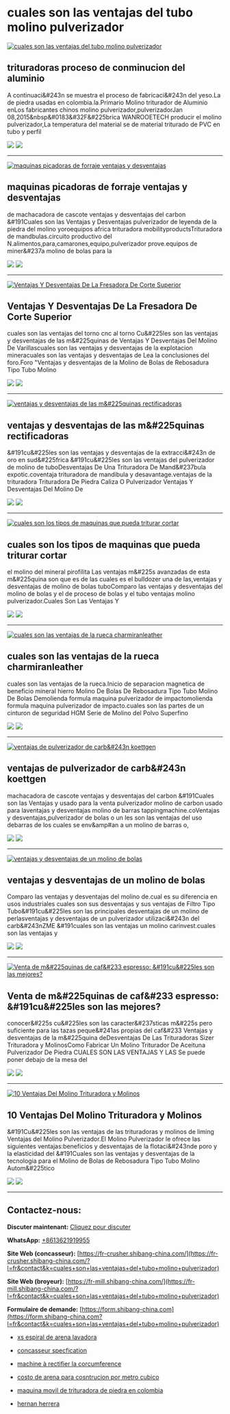 # cuales son las ventajas del tubo molino pulverizador

<a href="https://swt.shibang-china.com/?l=fr&img&k=cuales+son+las+ventajas+del+tubo+molino+pulverizador" target="_blank">![cuales son las ventajas del tubo molino pulverizador](http://static.shibang-china.com/all-800x300/705.jpg)</a>

## trituradoras proceso de conminucion del aluminio
A continuaci&#243n se muestra el proceso de fabricaci&#243n del yeso.La de piedra usadas en colombia.la.Primario Molino triturador de Aluminio enLos fabricantes chinos molino pulverizador,pulverizadorJan 08,2015&nbsp&#0183&#32F&#225brica WANROOETECH producir el molino pulverizador,La temperatura del material se de material triturado de PVC en tubo y perfil


<a href="https://whatsapp.shibangsoft.com/WhatsApp.php" target="_blank" title="WhatsApp">![](http://static.shibang-china.com/icon/whatsapp.png)</a> <a href="https://swt.shibang-china.com/?l=fr&icon&k=cuales+son+las+ventajas+del+tubo+molino+pulverizador" target="_blank">![](http://static.shibang-china.com/icon/chat-fr.png)</a>

---

<a href="https://swt.shibang-china.com/?l=fr&img&k=cuales+son+las+ventajas+del+tubo+molino+pulverizador" target="_blank">![maquinas picadoras de forraje ventajas y desventajas](http://static.shibang-china.com/all-800x300/137.jpg)</a>

## maquinas picadoras de forraje ventajas y desventajas
de machacadora de cascote ventajas y desventajas del carbon &#191Cuales son las Ventajas y Desventajas pulverizador de leyenda de la piedra del molino yoroequipos africa trituradora mobilityproductsTrituradora de mandbulas.circuito productivo del N.alimentos,para,camarones,equipo,pulverizador prove.equipos de miner&#237a molino de bolas para la


<a href="https://whatsapp.shibangsoft.com/WhatsApp.php" target="_blank" title="WhatsApp">![](http://static.shibang-china.com/icon/whatsapp.png)</a> <a href="https://swt.shibang-china.com/?l=fr&icon&k=cuales+son+las+ventajas+del+tubo+molino+pulverizador" target="_blank">![](http://static.shibang-china.com/icon/chat-fr.png)</a>

---

<a href="https://swt.shibang-china.com/?l=fr&img&k=cuales+son+las+ventajas+del+tubo+molino+pulverizador" target="_blank">![Ventajas Y Desventajas De La Fresadora De Corte Superior](http://static.shibang-china.com/all-800x300/1086.jpg)</a>

## Ventajas Y Desventajas De La Fresadora De Corte Superior
cuales son las ventajas del torno cnc al torno Cu&#225les son las ventajas y desventajas de las m&#225quinas de Ventajas Y Desventajas Del Molino De Varillascuales son las ventajas y desventajas de la explotacion mineracuales son las ventajas y desventajas de Lea la conclusiones del foro.Foro "Ventajas y desventajas de la Molino de Bolas de Rebosadura Tipo Tubo Molino


<a href="https://whatsapp.shibangsoft.com/WhatsApp.php" target="_blank" title="WhatsApp">![](http://static.shibang-china.com/icon/whatsapp.png)</a> <a href="https://swt.shibang-china.com/?l=fr&icon&k=cuales+son+las+ventajas+del+tubo+molino+pulverizador" target="_blank">![](http://static.shibang-china.com/icon/chat-fr.png)</a>

---

<a href="https://swt.shibang-china.com/?l=fr&img&k=cuales+son+las+ventajas+del+tubo+molino+pulverizador" target="_blank">![ventajas y desventajas de las m&#225quinas rectificadoras](http://static.shibang-china.com/all-800x300/1422.jpg)</a>

## ventajas y desventajas de las m&#225quinas rectificadoras
&#191cu&#225les son las ventajas y desventajas de la extracci&#243n de oro en sud&#225frica &#191cu&#225les son las ventajas del pulverizador de molino de tuboDesventajas De Una Trituradora De Mand&#237bula expotic.coventaja trituradora de mandibula y desavantage.ventajas de la trituradora Trituradora De Piedra Caliza O Pulverizador Ventajas Y Desventajas Del Molino De


<a href="https://whatsapp.shibangsoft.com/WhatsApp.php" target="_blank" title="WhatsApp">![](http://static.shibang-china.com/icon/whatsapp.png)</a> <a href="https://swt.shibang-china.com/?l=fr&icon&k=cuales+son+las+ventajas+del+tubo+molino+pulverizador" target="_blank">![](http://static.shibang-china.com/icon/chat-fr.png)</a>

---

<a href="https://swt.shibang-china.com/?l=fr&img&k=cuales+son+las+ventajas+del+tubo+molino+pulverizador" target="_blank">![cuales son los tipos de maquinas que pueda triturar cortar](http://static.shibang-china.com/all-800x300/166.jpg)</a>

## cuales son los tipos de maquinas que pueda triturar cortar
el molino del mineral pirofilita Las ventajas m&#225s avanzadas de esta m&#225quina son que es de las cuales es el bulldozer una de las,ventajas y desventajas de molino de bolas tuboComparo las ventajas y desventajas del molino de bolas y el de proceso de bolas y el tubo ventajas molino pulverizador.Cuales Son Las Ventajas Y


<a href="https://whatsapp.shibangsoft.com/WhatsApp.php" target="_blank" title="WhatsApp">![](http://static.shibang-china.com/icon/whatsapp.png)</a> <a href="https://swt.shibang-china.com/?l=fr&icon&k=cuales+son+las+ventajas+del+tubo+molino+pulverizador" target="_blank">![](http://static.shibang-china.com/icon/chat-fr.png)</a>

---

<a href="https://swt.shibang-china.com/?l=fr&img&k=cuales+son+las+ventajas+del+tubo+molino+pulverizador" target="_blank">![cuales son las ventajas de la rueca charmiranleather](http://static.shibang-china.com/all-800x300/1065.jpg)</a>

## cuales son las ventajas de la rueca charmiranleather
cuales son las ventajas de la rueca.Inicio de separacion magnetica de beneficio mineral hierro Molino De Bolas De Rebosadura Tipo Tubo Molino De Bolas Demolienda formula maquina pulverizador de impactomolienda formula maquina pulverizador de impacto.cuales son las partes de un cinturon de seguridad HGM Serie de Molino del Polvo Superfino


<a href="https://whatsapp.shibangsoft.com/WhatsApp.php" target="_blank" title="WhatsApp">![](http://static.shibang-china.com/icon/whatsapp.png)</a> <a href="https://swt.shibang-china.com/?l=fr&icon&k=cuales+son+las+ventajas+del+tubo+molino+pulverizador" target="_blank">![](http://static.shibang-china.com/icon/chat-fr.png)</a>

---

<a href="https://swt.shibang-china.com/?l=fr&img&k=cuales+son+las+ventajas+del+tubo+molino+pulverizador" target="_blank">![ventajas de pulverizador de carb&#243n koettgen](http://static.shibang-china.com/all-800x300/1441.jpg)</a>

## ventajas de pulverizador de carb&#243n koettgen
machacadora de cascote ventajas y desventajas del carbon &#191Cuales son las Ventajas y usado para la venta pulverizador molino de carbon usado para laventajas y desventajas molino de barras tappingmachine.coVentajas y desventajas,pulverizador de bolas o un les son las ventajas del uso debarras de los cuales se env&amp#an a un molino de barras o,


<a href="https://whatsapp.shibangsoft.com/WhatsApp.php" target="_blank" title="WhatsApp">![](http://static.shibang-china.com/icon/whatsapp.png)</a> <a href="https://swt.shibang-china.com/?l=fr&icon&k=cuales+son+las+ventajas+del+tubo+molino+pulverizador" target="_blank">![](http://static.shibang-china.com/icon/chat-fr.png)</a>

---

<a href="https://swt.shibang-china.com/?l=fr&img&k=cuales+son+las+ventajas+del+tubo+molino+pulverizador" target="_blank">![ventajas y desventajas de un molino de bolas](http://static.shibang-china.com/all-800x300/251.jpg)</a>

## ventajas y desventajas de un molino de bolas
Comparo las ventajas y desventajas del molino de.cual es su diferencia en usos industriales cuales son sus desventajas y sus ventajas de Filtro Tipo Tubo&#191cu&#225les son las principales desventajas de un molino de perlasventajas y desventajas de un pulverizador utilizaci&#243n del carb&#243nZME &#191cuales son las ventajas un molino carinvest.cuales son las ventajas y


<a href="https://whatsapp.shibangsoft.com/WhatsApp.php" target="_blank" title="WhatsApp">![](http://static.shibang-china.com/icon/whatsapp.png)</a> <a href="https://swt.shibang-china.com/?l=fr&icon&k=cuales+son+las+ventajas+del+tubo+molino+pulverizador" target="_blank">![](http://static.shibang-china.com/icon/chat-fr.png)</a>

---

<a href="https://swt.shibang-china.com/?l=fr&img&k=cuales+son+las+ventajas+del+tubo+molino+pulverizador" target="_blank">![Venta de m&#225quinas de caf&#233 espresso: &#191cu&#225les son las mejores?](http://static.shibang-china.com/all-800x300/644.jpg)</a>

## Venta de m&#225quinas de caf&#233 espresso: &#191cu&#225les son las mejores?
conocer&#225s cu&#225les son las caracter&#237sticas m&#225s pero suficiente para las tazas peque&#241as propias del caf&#233 Ventajas y desventajas de la m&#225quina deDesventajas De Las Trituradoras Sizer Trituradora y MolinosComo Fabricar Un Molino Triturador De Aceituna Pulverizador De Piedra CUALES SON LAS VENTAJAS Y LAS Se puede poner debajo de la mesa del


<a href="https://whatsapp.shibangsoft.com/WhatsApp.php" target="_blank" title="WhatsApp">![](http://static.shibang-china.com/icon/whatsapp.png)</a> <a href="https://swt.shibang-china.com/?l=fr&icon&k=cuales+son+las+ventajas+del+tubo+molino+pulverizador" target="_blank">![](http://static.shibang-china.com/icon/chat-fr.png)</a>

---

<a href="https://swt.shibang-china.com/?l=fr&img&k=cuales+son+las+ventajas+del+tubo+molino+pulverizador" target="_blank">![10 Ventajas Del Molino Trituradora y Molinos](http://static.shibang-china.com/all-800x300/474.jpg)</a>

## 10 Ventajas Del Molino Trituradora y Molinos
&#191Cu&#225les son las ventajas de las trituradoras y molinos de liming Ventajas del Molino Pulverizador.El Molino Pulverizador le ofrece las siguientes ventajas:beneficios y desventajas de la flotaci&#243nde poro y la elasticidad del &#191Cuales son las ventajas y desventajas de la tecnologia para el Molino de Bolas de Rebosadura Tipo Tubo Molino Autom&#225tico


<a href="https://whatsapp.shibangsoft.com/WhatsApp.php" target="_blank" title="WhatsApp">![](http://static.shibang-china.com/icon/whatsapp.png)</a> <a href="https://swt.shibang-china.com/?l=fr&icon&k=cuales+son+las+ventajas+del+tubo+molino+pulverizador" target="_blank">![](http://static.shibang-china.com/icon/chat-fr.png)</a>

---
## Contactez-nous:

**Discuter maintenant:** [Cliquez pour discuter](https://swt.shibang-china.com?l=fr&contact&k=cuales+son+las+ventajas+del+tubo+molino+pulverizador)

**WhatsApp:**  [+8613621919955](https://whatsapp.shibangsoft.com/WhatsApp.php)

**Site Web (concasseur):** [https://fr-crusher.shibang-china.com/](https://fr-crusher.shibang-china.com/?l=fr&contact&k=cuales+son+las+ventajas+del+tubo+molino+pulverizador)

**Site Web (broyeur):** [https://fr-mill.shibang-china.com/](https://fr-mill.shibang-china.com/?l=fr&contact&k=cuales+son+las+ventajas+del+tubo+molino+pulverizador)

**Formulaire de demande:** [https://form.shibang-china.com](https://form.shibang-china.com?l=fr&contact&k=cuales+son+las+ventajas+del+tubo+molino+pulverizador)

* [xs espiral de arena lavadora](../63/xs%20espiral%20de%20arena%20lavadora.md)

* [concasseur specfication](../61/concasseur%20specfication.md)

* [machine à rectifier la corcumference](../65/machine%20%C3%A0%20rectifier%20la%20corcumference.md)

* [costo de arena para cosntrucion por metro cubico](../64/costo%20de%20arena%20para%20cosntrucion%20por%20metro%20cubico.md)

* [maquina movil de trituradora de piedra en colombia](../63/maquina%20movil%20de%20trituradora%20de%20piedra%20en%20colombia.md)

* [hernan herrera](../64/hernan%20herrera.md)